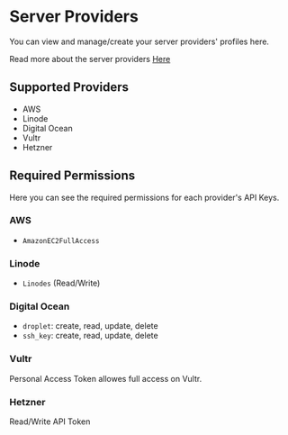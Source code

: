 # Server Providers

You can view and manage/create your server providers' profiles here.

Read more about the server providers [Here](/servers/server-providers)

## Supported Providers

- AWS
- Linode
- Digital Ocean
- Vultr
- Hetzner

## Required Permissions

Here you can see the required permissions for each provider's API Keys.

### AWS

- `AmazonEC2FullAccess`

### Linode

- `Linodes` (Read/Write)

### Digital Ocean

- `droplet`: create, read, update, delete
- `ssh_key`: create, read, update, delete

### Vultr

Personal Access Token allowes full access on Vultr.

### Hetzner

Read/Write API Token
